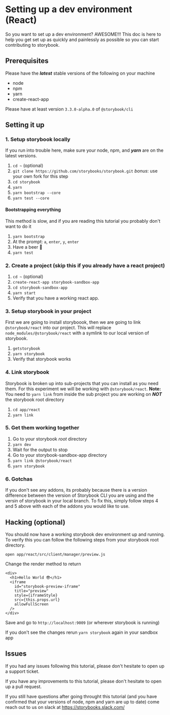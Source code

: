 # Setting up a dev environment (React)

So you want to set up a dev environment? AWESOME!!! This doc is here to help you get set up as quickly and painlessly as possible so you can start contributing to storybook.

## Prerequisites

Please have the **_latest_** stable versions of the following on your machine

-   node
-   npm
-   yarn
-   create-react-app

Please have at least version `3.3.0-alpha.0` of `@storybook/cli`

## Setting it up

### 1.  Setup storybook locally

If you run into trouble here, make sure your node, npm, and **_yarn_** are on the latest versions.

1.  `cd ~` (optional)
2.  `git clone https://github.com/storybooks/storybook.git` _bonus_: use your own fork for this step
3.  `cd storybook`
4.  `yarn`
5.  `yarn bootstrap --core`
6.  `yarn test --core`

#### Bootstrapping everything

This method is slow, and if you are reading this tutorial you probably don't want to do it

1.  `yarn bootstrap`
2.  At the prompt: `a`, `enter`, `y`, `enter`
3.  Have a beer 🍺
4.  `yarn test`

### 2. Create a project (skip this if you already have a react project)

1.  `cd ~` (optional)
2.  `create-react-app storybook-sandbox-app`
3.  `cd storybook-sandbox-app`
4.  `yarn start`
5.  Verify that you have a working react app.

### 3. Setup storybook in your project

First we are going to install storyboook, then we are going to link `@storybook/react` into our project. This will replace `node_modules/@storybook/react` with a symlink to our local version of storybook. 

1.  `getstorybook`
2.  `yarn storybook`
3.  Verify that storybook works

### 4. Link storybook

Storybook is broken up into sub-projects that you can install as you need them. For this experiment we will be working with `@storybook/react`. 
**Note:** You need to `yarn link` from inside the sub project you are working on **_NOT_** the storybook root directory

1.  `cd app/react`
2.  `yarn link`

### 5. Get them working together

1.  Go to your storybook _root_ directory 
2.  `yarn dev`
3.  Wait for the output to stop 
4.  Go to your storybook-sandbox-app directory
5.  `yarn link @storybook/react`
6.  `yarn storybook`

### 6. Gotchas

If you don't see any addons, its probably because there is a version difference between the version of Storybook CLI you are using and the versin of storybook in your local branch. To fix this, simply follow steps 4 and 5 above with each of the addons you would like to use.

## Hacking (optional)

You should now have a working storybook dev environment up and running. To verify this you can follow the following steps from your storybook root directory.

`open app/react/src/client/manager/preview.js`

Change the render method to return

```JSX
<div>
  <h1>Hello World 😎</h1>
  <iframe
    id="storybook-preview-iframe"
    title="preview"
    style={iframeStyle}
    src={this.props.url}
    allowFullScreen
  />
</div>
```

Save and go to `http://localhost:9009` (or wherever storybook is running)

If you don't see the changes rerun `yarn storybook` again in your sandbox app

## Issues

If you had any issues following this tutorial, please don't hesitate to open up a support ticket.

If you have any improvements to this tutorial, please don't hesitate to open up a pull request.

If you still have questions after going throught this tutorial (and you have confirmed that your versions of node, npm and yarn are up to date) come reach out to us on slack at <https://storybooks.slack.com/>
